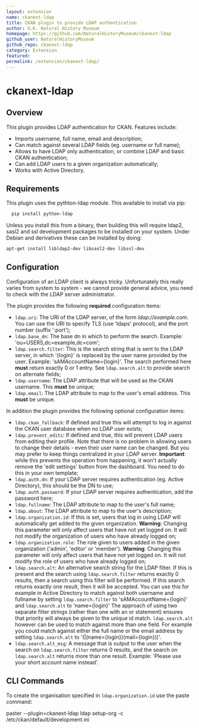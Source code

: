 ```yaml
---
layout: extension
name: ckanext-ldap
title: CKAN plugin to provide LDAP authentication
author: U.K. Natural History Museum
homepage: https://github.com/NaturalHistoryMuseum/ckanext-ldap
github_user: NaturalHistoryMuseum
github_repo: ckanext-ldap
category: Extension
featured: 
permalink: /extension/ckanext-ldap/
---
```



ckanext-ldap
============

Overview
--------

This plugin provides LDAP authentication for CKAN. Features include:

- Imports username, full name, email and description;
- Can match against several LDAP fields (eg. username or full name);
- Allows to have LDAP only authentication, or combine LDAP and basic CKAN authentication;
- Can add LDAP users to a given organization automatically;
- Works with Active Directory.

Requirements
------------

This plugin uses the pythton-ldap module. This available to install via pip:

```sh
  pip install python-ldap
```

Unless you install this from a binary, then building this will require ldap2, sasl2 and ssl development packages to be installed on your system. Under Debian and derivatives these can be installed by doing:

```sh
apt-get install libldap2-dev libsasl2-dev libssl-dev
```

Configuration
-------------

Configuration of an LDAP client is always tricky. Unfortunately this really varies from system to system - we cannot provide general advice, you need to check with the LDAP server administrator.

The plugin provides the following **required** configuration items:

- `ldap.uri`: The URI of the LDAP server, of the form _ldap://example.com_. You can use the URI to specify TLS (use 'ldaps' protocol), and the port number (suffix ':port');
- `ldap.base_dn`: The base dn in which to perform the search. Example: 'ou=USERS,dc=example,dc=com';
- `ldap.search.filter`: This is the search string that is sent to the LDAP server, in which '{login}' is replaced by the user name provided by the user. Example: 'sAMAccountName={login}'. The search performed here **must** return exactly 0 or 1 entry. See `ldap.search.alt` to provide search on alternate fields;
- `ldap.username`: The LDAP attribute that will be used as the CKAN username. This **must** be unique;
- `ldap.email`: The LDAP attribute to map to the user's email address. This **must** be unique.

In addition the plugin provides the following optional configuration items:

- `ldap.ckan_fallback`: If defined and true this will attempt to log in against the CKAN user database when no LDAP user exists;
- `ldap.prevent_edits`: If defined and true, this will prevent LDAP users from editing their profile. Note that there is no problem in allowing users to change their details - even their user name can be changed. But you may prefer to keep things centralized in your LDAP server. **Important**: while this prevents the operation from happening, it won't actually remove the 'edit settings' button from the dashboard. You need to do this in your own template;
- `ldap.auth.dn`: If your LDAP server requires authentication (eg. Active Directory), this should be the DN to use;
- `ldap.auth.password`: If your LDAP server requires authentication, add the password here;
- `ldap.fullname`: The LDAP attribute to map to the user's full name;
- `ldap.about`: The LDAP attribute to map to the user's description;
- `ldap.organization.id`: If this is set, users that log in using LDAP will automatically get added to the given organization. **Warning**: Changing this parameter will only affect users that have not yet logged on. It will not modify the organization of users who have already logged on;
- `ldap.organization.role`: The role given to users added in the given organization ('admin', 'editor' or 'member'). **Warning**: Changing this parameter will only affect users that have not yet logged on. It will not modify the role of users who have already logged on;
- `ldap.search.alt`: An alternative search string for the LDAP filter. If this is present and the search using `ldap.search.filter` returns exactly 0 results, then a search using this filter will be performed. If this search returns exactly one result, then it will be accepted. You can use this for example in Active Directory to match against both username and fullname by setting `ldap.search.filter` to  'sAMAccountName={login}' and `ldap.search.alt` to 'name={login}'
                     The approach of using two separate filter strings (rather than one with an or statement) ensures that priority will always be given to the unique id match. `ldap.search.alt` however can  be used to match against more than one field. For example you could match against either the full name or the email address by setting `ldap.search.alt` to '(|(name={login})(mail={login}))'.
- `ldap.search.alt_msg`: A message that is output to the user when the search on `ldap.search.filter` returns 0 results, and the search on `ldap.search.alt` returns more than one result. Example: 'Please use your short account name instead'.


CLI Commands
------------

To create the organisation specified in `ldap.organization.id` use the paste command:

paster --plugin=ckanext-ldap ldap setup-org -c /etc/ckan/default/development.ini
